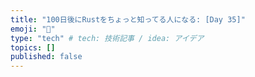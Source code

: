 ```yaml
---
title: "100日後にRustをちょっと知ってる人になる: [Day 35]"
emoji: "🦀"
type: "tech" # tech: 技術記事 / idea: アイデア
topics: []
published: false
---
```

